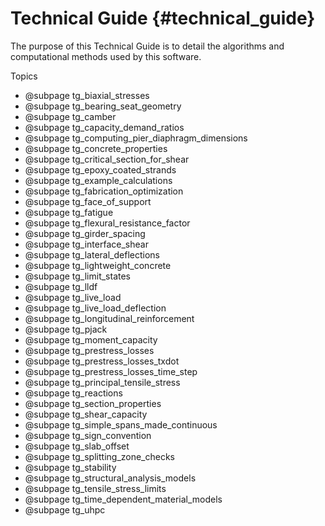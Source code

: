 Technical Guide {#technical_guide}
============

The purpose of this Technical Guide is to detail the algorithms and computational methods used by this software.

Topics
* @subpage tg_biaxial_stresses
* @subpage tg_bearing_seat_geometry
* @subpage tg_camber
* @subpage tg_capacity_demand_ratios
* @subpage tg_computing_pier_diaphragm_dimensions
* @subpage tg_concrete_properties
* @subpage tg_critical_section_for_shear
* @subpage tg_epoxy_coated_strands
* @subpage tg_example_calculations
* @subpage tg_fabrication_optimization
* @subpage tg_face_of_support
* @subpage tg_fatigue
* @subpage tg_flexural_resistance_factor
* @subpage tg_girder_spacing
* @subpage tg_interface_shear
* @subpage tg_lateral_deflections
* @subpage tg_lightweight_concrete
* @subpage tg_limit_states
* @subpage tg_lldf
* @subpage tg_live_load
* @subpage tg_live_load_deflection
* @subpage tg_longitudinal_reinforcement
* @subpage tg_pjack
* @subpage tg_moment_capacity
* @subpage tg_prestress_losses
* @subpage tg_prestress_losses_txdot
* @subpage tg_prestress_losses_time_step
* @subpage tg_principal_tensile_stress
* @subpage tg_reactions
* @subpage tg_section_properties
* @subpage tg_shear_capacity
* @subpage tg_simple_spans_made_continuous
* @subpage tg_sign_convention
* @subpage tg_slab_offset
* @subpage tg_splitting_zone_checks
* @subpage tg_stability
* @subpage tg_structural_analysis_models
* @subpage tg_tensile_stress_limits
* @subpage tg_time_dependent_material_models
* @subpage tg_uhpc
